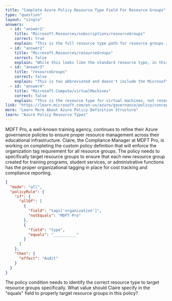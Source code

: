 ```yaml
---
title: "Complete Azure Policy Resource Type Field For Resource Groups"
type: "question"
layout: "single"
answers:
  - id: "answer1"
    title: "Microsoft.Resources/subscriptions/resourceGroups"
    correct: true
    explain: "This is the full resource type path for resource groups in Azure Policy definitions. It includes the subscription scope reference which is required for resource group policies to function correctly in policy evaluations."
  - id: "answer2"
    title: "Microsoft.Resources/resourceGroups"
    correct: false
    explain: "While this looks like the standard resource type, in this specific policy context, the full path including the subscription reference is required for proper resource group policy evaluation."
  - id: "answer3"
    title: "resourceGroups"
    correct: false
    explain: "This is too abbreviated and doesn't include the Microsoft namespace or resource provider information. Azure Policy requires the full resource type specification for proper resource identification."
  - id: "answer4"
    title: "Microsoft.Compute/virtualMachines"
    correct: false
    explain: "This is the resource type for virtual machines, not resource groups. The policy is specifically targeting resource groups for tag enforcement, so this type is completely incorrect for this scenario."
link: "https://learn.microsoft.com/en-us/azure/governance/policy/concepts/definition-structure"
more: "Learn More About Azure Policy Definition Structure"
learn: "Azure Policy Resource Types"
---
```


MDFT Pro, a well-known training agency, continues to refine their Azure governance policies to ensure proper resource management across their educational infrastructure. Claire, the Compliance Manager at MDFT Pro, is working on completing the custom policy definition that will enforce the organization tag requirement for all resource groups. The policy needs to specifically target resource groups to ensure that each new resource group created for training programs, student services, or administrative functions has the proper organizational tagging in place for cost tracking and compliance reporting.

```json
{
  "mode": "all",
  "policyRule": {
    "if": {
      "allOf": [
        {
          "field": "tags['organization']",
          "notEquals": "MDFT Pro"
        },
        {
          "field": "type",
          "equals": "__________"
        }
      ]
    },
    "then": {
      "effect": "Audit"
    }
  }
}
```

The policy condition needs to identify the correct resource type to target resource groups specifically. What value should Claire specify in the "equals" field to properly target resource groups in this policy?
